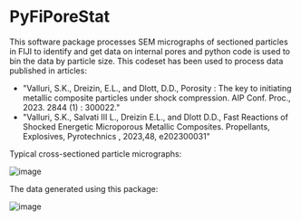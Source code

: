 # PyFiPoreStat
This software package processes SEM micrographs of sectioned particles in FIJI to identify and get data on internal pores and python code is used to bin the data by particle size.
This codeset has been used to process data published in articles:
- "Valluri, S.K., Dreizin, E.L., and Dlott, D.D., Porosity : The key to initiating metallic composite particles under shock compression. AIP Conf. Proc., 2023. 2844 (1) : 300022."
- "Valluri, S.K., Salvati III L., Dreizin E.L., and Dlott D.D., Fast Reactions of Shocked Energetic Microporous Metallic Composites. Propellants, Explosives, Pyrotechnics , 2023,48, e202300031"

Typical cross-sectioned particle micrographs:

![image](https://github.com/user-attachments/assets/38d3f0d7-1a81-4062-8f43-676da29f8ea1)


The data generated using this package:

![image](https://github.com/user-attachments/assets/264d9fc4-304b-4b84-84c2-5eaa1828ca47)

